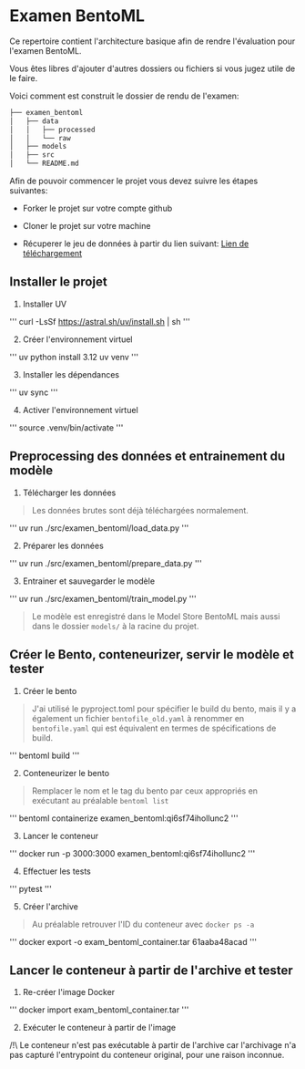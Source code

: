 # Examen BentoML

Ce repertoire contient l'architecture basique afin de rendre l'évaluation pour l'examen BentoML.

Vous êtes libres d'ajouter d'autres dossiers ou fichiers si vous jugez utile de le faire.

Voici comment est construit le dossier de rendu de l'examen:

```bash       
├── examen_bentoml          
│   ├── data       
│   │   ├── processed      
│   │   └── raw           
│   ├── models      
│   ├── src       
│   └── README.md
```

Afin de pouvoir commencer le projet vous devez suivre les étapes suivantes:

- Forker le projet sur votre compte github

- Cloner le projet sur votre machine

- Récuperer le jeu de données à partir du lien suivant: [Lien de téléchargement]( https://datascientest.s3-eu-west-1.amazonaws.com/examen_bentoml/admissions.csv)


## Installer le projet

1. Installer UV

'''
curl -LsSf https://astral.sh/uv/install.sh | sh
'''

2. Créer l'environnement virtuel

'''
uv python install 3.12
uv venv
'''

3. Installer les dépendances

'''
uv sync
'''

4. Activer l'environnement virtuel

'''
source .venv/bin/activate 
'''

## Preprocessing des données et entrainement du modèle

1. Télécharger les données

> Les données brutes sont déjà téléchargées normalement.

'''
uv run ./src/examen_bentoml/load_data.py 
'''

2. Préparer les données

'''
uv run ./src/examen_bentoml/prepare_data.py 
'''

3. Entrainer et sauvegarder le modèle

'''
uv run ./src/examen_bentoml/train_model.py
'''

> Le modèle est enregistré dans le Model Store BentoML mais aussi dans le dossier `models/` à la racine du projet.

## Créer le Bento, conteneurizer, servir le modèle et tester

1. Créer le bento

> J'ai utilisé le pyproject.toml pour spécifier le build du bento, mais il y a également un fichier `bentofile_old.yaml` à renommer en `bentofile.yaml` qui est équivalent en termes de spécifications de build.

'''
bentoml build
'''

2. Conteneurizer le bento

> Remplacer le nom et le tag du bento par ceux appropriés en exécutant au préalable `bentoml list`

'''
bentoml containerize examen_bentoml:qi6sf74ihollunc2
'''

3. Lancer le conteneur

'''
docker run -p 3000:3000 examen_bentoml:qi6sf74ihollunc2
'''

4. Effectuer les tests

'''
pytest
'''

5. Créer l'archive

> Au préalable retrouver l'ID du conteneur avec `docker ps -a`

'''
docker export -o exam_bentoml_container.tar 61aaba48acad
'''

## Lancer le conteneur à partir de l'archive et tester

1. Re-créer l'image Docker

'''
docker import exam_bentoml_container.tar
'''

2. Exécuter le conteneur à partir de l'image

/!\ Le conteneur n'est pas exécutable à partir de l'archive car l'archivage n'a pas capturé l'entrypoint du conteneur original, pour une raison inconnue.